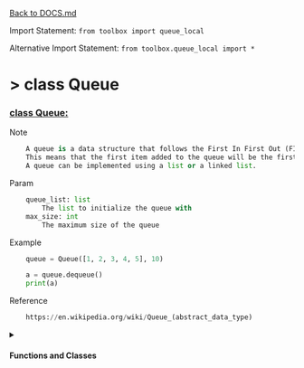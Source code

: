 [Back to DOCS.md](DOCS.md)

Import Statement: `from toolbox import queue_local`

Alternative Import Statement: `from toolbox.queue_local import *`

# >  class Queue #

### [class Queue:](../../../Downloads/Template-master/Template-master/toolbox/queue_local.py#L2) 

Note

```python
    A queue is a data structure that follows the First In First Out (FIFO) principle.
    This means that the first item added to the queue will be the first item removed from the queue.
    A queue can be implemented using a list or a linked list.
```

Param

```python
    queue_list: list
        The list to initialize the queue with
    max_size: int
        The maximum size of the queue
```

Example

```python
    queue = Queue([1, 2, 3, 4, 5], 10)

    a = queue.dequeue()
    print(a)
```

Reference

```python
    https://en.wikipedia.org/wiki/Queue_(abstract_data_type)
```


 <details>
<summary>

#### Functions and Classes

</summary>

# >  >  function Queue.init #

### [def __init__(self, queue_list: list = None, max_size: int = None):](../../../Downloads/Template-master/Template-master/toolbox/queue_local.py#L30) 

Note

```python
        If the queue_list is not None, then the queue will be initialized with the list
        If the max_size is not None, then the queue will be initialized with the max_size
```

Param

```python
        queue_list: list
            The list to initialize the queue with
        max_size: int
            The maximum size of the queue
```

Return

```python
        None
```

Example

```python
        queue = Queue([1, 2, 3, 4, 5], 10)

        a = queue.dequeue()
        print(a)
```

# >  >  function Queue.enqueue #

### [def enqueue(self, item):](../../../Downloads/Template-master/Template-master/toolbox/queue_local.py#L61) 

Note

```python
        Adds the item to the end of the queue
```

Param

```python
        item: any
            The item to add to the queue
```

Return

```python
        None
```

Example

```python
        queue = Queue(max_size=10)

        queue.enqueue(1)
        queue.enqueue(2)
        queue.enqueue(3)
        print(queue)
```

# >  >  function Queue.dequeue #

### [def dequeue(self):](../../../Downloads/Template-master/Template-master/toolbox/queue_local.py#L90) 

Note

```python
        Removes the first item from the queue
```

Param

```python
        None
```

Return

```python
        item: any
            The item that was removed from the queue
```

Example

```python
        queue = Queue(max_size=10)

        queue.enqueue(1)
        queue.enqueue(2)
        queue.enqueue(3)

        a = queue.dequeue()
        print(a)
```

# >  >  function Queue.size #

### [def size(self) -> int:](../../../Downloads/Template-master/Template-master/toolbox/queue_local.py#L118) 

Note

```python
        Returns the size of the queue
```

Param

```python
        None
```

Return

```python
        size: int
            The size of the queue
```

Example

```python
        queue = Queue(max_size=10)

        queue.enqueue(1)
        queue.enqueue(2)
        queue.enqueue(3)

        print(queue.size())
```

# >  >  function Queue.is_empty #

### [def is_empty(self) -> bool:](../../../Downloads/Template-master/Template-master/toolbox/queue_local.py#L146) 

Note

```python
        Returns True if the queue is empty, False otherwise
```

Param

```python
        None
```

Return

```python
        is_empty: bool
            True if the queue is empty, False otherwise
```

Example

```python
        queue = Queue(max_size=10)

        queue.enqueue(1)
        queue.enqueue(2)

        print(queue.is_empty())
```

# >  >  function Queue.peek #

### [def peek(self):](../../../Downloads/Template-master/Template-master/toolbox/queue_local.py#L173) 

Note

```python
        Returns the first item in the queue without removing it
```

Param

```python
        None
```

Return

```python
        item: any
            The first item in the queue
```

Example

```python
        queue = Queue(max_size=10)

        queue.enqueue(1)
        queue.enqueue(2)
        queue.enqueue(3)

        a = queue.peek()
        print(a)
```

# >  >  function Queue.get_list #

### [def get_list(self):](../../../Downloads/Template-master/Template-master/toolbox/queue_local.py#L201) 

Note

```python
        Returns the list of items in the queue
```

Param

```python
        None
```

Return

```python
        list: list
            The list of items in the queue
```

Example

```python
        queue = Queue(max_size=10)

        queue.enqueue(1)
        queue.enqueue(2)
        queue.enqueue(3)

        a = queue.get_list()
        print(a)
```

# >  >  function Queue.len #

### [def __len__(self):](../../../Downloads/Template-master/Template-master/toolbox/queue_local.py#L230) 

Note

```python
        Returns the size of the queue
```

Param

```python
        None
```

Return

```python
        size: int
            The size of the queue
```

Example

```python
        queue = Queue(max_size=10)

        queue.enqueue(1)
        queue.enqueue(2)

        print(len(queue))
```

# >  >  function Queue.copy #

### [def copy(self):](../../../Downloads/Template-master/Template-master/toolbox/queue_local.py#L256) 

Note

```python
        Returns a copy of the queue
```

Param

```python
        None
```

Return

```python
        new_queue: Queue
            A copy of the queue
```

Example

```python
        queue = Queue(max_size=10)

        queue.enqueue(1)
        queue.enqueue(2)
        queue.enqueue(3)

        new_queue = queue.copy()
        print(new_queue)
```

# >  >  function Queue.copy #

### [def __copy__(self):](../../../Downloads/Template-master/Template-master/toolbox/queue_local.py#L288) 

Note

```python
        Returns a copy of the queue
```

Param

```python
        None
```

Return

```python
        new_queue: Queue
            A copy of the queue
```

Example

```python
        queue = Queue(max_size=10)

        queue.enqueue(1)
        queue.enqueue(2)
        queue.enqueue(3)

        new_queue = queue.copy()
        print(new_queue)
```

# >  >  function Queue.eq #

### [def __eq__(self, other):](../../../Downloads/Template-master/Template-master/toolbox/queue_local.py#L317) 

Note

```python
        Returns True if the queues are equal, False otherwise
```

Param

```python
        other: Queue
            The other queue to compare to
```

Return

```python
        is_equal: bool
            True if the queues are equal, False otherwise
```

Example

```python
        queue = Queue([1, 2, 3, 4, 5], max_size=10)
        other = Queue([1, 2, 3, 4, 5], max_size=10)

        print(queue == other)
```

# >  >  function Queue.ne #

### [def __ne__(self, other):](../../../Downloads/Template-master/Template-master/toolbox/queue_local.py#L348) 

Note

```python
        Returns True if the queues are not equal, False otherwise
```

Param

```python
        other: Queue
            The other queue to compare to
```

Return

```python
        is_not_equal: bool
            True if the queues are not equal, False otherwise
```

Example

```python
        queue = Queue([1, 2, 3, 4, 5], max_size=10)
        other = Queue([1, 2, 3, 4, 5], max_size=10)

        print(queue != other)
```

# >  >  function Queue.getitem #

### [def __getitem__(self, index):](../../../Downloads/Template-master/Template-master/toolbox/queue_local.py#L373) 

Note

```python
        Returns the item at the given index
```

Param

```python
        index: int
            The index of the item to get
```

Return

```python
        item: any
            The item at the given index
```

Example

```python
        queue = Queue([1, 2, 3, 4, 5], max_size=10)

        print(queue[2])
```

# >  >  function Queue.setitem #

### [def __setitem__(self, index, value):](../../../Downloads/Template-master/Template-master/toolbox/queue_local.py#L397) 

Note

```python
        Sets the item at the given index to the given value
```

Param

```python
        index: int
            The index of the item to set
        value: any
            The value to set the item to
```

Return

```python
        None
```

Example

```python
        queue = Queue([1, 2, 3, 4, 5], max_size=10)

        queue[2] = 10
        print(queue)
```

# >  >  function Queue.delitem #

### [def __delitem__(self, index):](../../../Downloads/Template-master/Template-master/toolbox/queue_local.py#L423) 

Note

```python
        Deletes the item at the given index
```

Param

```python
        index: int
            The index of the item to delete
```

Return

```python
        None
```

Example

```python
        queue = Queue([1, 2, 3, 4, 5], max_size=10)

        del queue[2]
        print(queue)
```

# >  >  function Queue.iter #

### [def __iter__(self):](../../../Downloads/Template-master/Template-master/toolbox/queue_local.py#L447) 

Note

```python
        Returns an iterator for the queue
```

Param

```python
        None
```

Return

```python
        iter: iter
            An iterator for the queue
```

Example

```python
        queue = Queue([1, 2, 3, 4, 5], max_size=10)

        for item in queue:
            print(item)
```

# >  >  function Queue.reversed #

### [def __reversed__(self):](../../../Downloads/Template-master/Template-master/toolbox/queue_local.py#L471) 

Note

```python
        Returns an iterator for the queue in reverse order
```

Param

```python
        None
```

Return

```python
        reversed: iter
            An iterator for the queue in reverse order
```

Example

```python
        queue = Queue([1, 2, 3, 4, 5], max_size=10)

        for item in reversed(queue):
            print(item)
```

# >  >  function Queue.contains #

### [def __contains__(self, item):](../../../Downloads/Template-master/Template-master/toolbox/queue_local.py#L495) 

Note

```python
        Returns True if the item is in the queue, False otherwise
```

Param

```python
        item: any
            The item to check for
```

Return

```python
        is_in: bool
            True if the item is in the queue, False otherwise
```

Example

```python
        queue = Queue([1, 2, 3, 4, 5], max_size=10)

        print(1 in queue)
```

# >  >  function Queue.add #

### [def __add__(self, other):](../../../Downloads/Template-master/Template-master/toolbox/queue_local.py#L519) 

Note

```python
        Returns a new queue with the items from both queues
```

Param

```python
        other: Queue
            The other queue to add to this queue
```

Return

```python
        new_queue: Queue
            A new queue with the items from both queues
```

Example

```python
        queue = Queue([1, 2, 3, 4, 5], max_size=10)
        other = Queue([6, 7, 8, 9, 10], max_size=10)

        new_queue = queue + other
        print(new_queue)
```

# >  >  function Queue.iadd #

### [def __iadd__(self, other):](../../../Downloads/Template-master/Template-master/toolbox/queue_local.py#L550) 

Note

```python
        Returns this queue with the items from both queues
```

Param

```python
        other: Queue
            The other queue to add to this queue
```

Return

```python
        self: Queue
            This queue with the items from both queues
```

Example

```python
        queue = Queue([1, 2, 3, 4, 5], max_size=10)
        other = Queue([6, 7, 8, 9, 10], max_size=10)

        queue += other
        print(queue)
```

# >  >  function Queue.mul #

### [def __mul__(self, other):](../../../Downloads/Template-master/Template-master/toolbox/queue_local.py#L578) 

Note

```python
        Returns a new queue with the items from this queue repeated the given number of times
```

Param

```python
        other: int
            The number of times to repeat the queue
```

Return

```python
        new_queue: Queue
            A new queue with the items from this queue repeated the given number of times
```

Example

```python
        queue = Queue([1, 2, 3, 4, 5], max_size=10)

        new_queue = queue * 3
        print(new_queue)
```

# >  >  function Queue.imul #

### [def __imul__(self, other):](../../../Downloads/Template-master/Template-master/toolbox/queue_local.py#L607) 

Note

```python
        Returns this queue with the items from this queue repeated the given number of times
```

Param

```python
        other: int
            The number of times to repeat the queue
```

Return

```python
        self: Queue
            This queue with the items from this queue repeated the given number of times
```

Example

```python
        queue = Queue([1, 2, 3, 4, 5], max_size=10)

        queue *= 3
        print(queue)
```

# >  >  function Queue.str #

### [def __str__(self):](../../../Downloads/Template-master/Template-master/toolbox/queue_local.py#L636) 

Note

```python
        Returns a string representation of the queue
```

Param

```python
        None
```

Return

```python
        string: str
            A string representation of the queue
```

Example

```python
        queue = Queue([1, 2, 3, 4, 5], max_size=10)

        print(queue)
```

</details>

